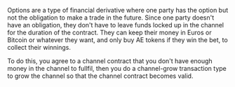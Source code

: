 Options are a type of financial derivative where one party has the option but not the obligation to make a trade in the future.
Since one party doesn't have an obligation, they don't have to leave funds locked up in the channel for the duration of the contract. They can keep their money in Euros or Bitcoin or whatever they want, and only buy AE tokens if they win the bet, to collect their winnings.

To do this, you agree to a channel contract that you don't have enough money in the channel to fullfil, then you do a channel-grow transaction type to grow the channel so that the channel contract becomes valid.